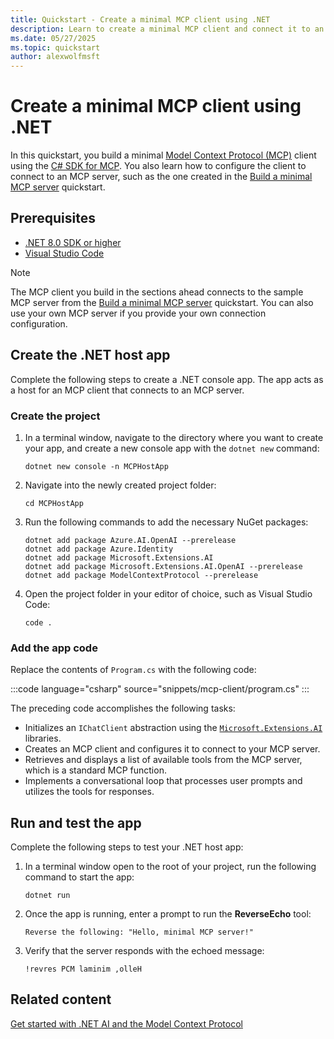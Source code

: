 ```yaml
---
title: Quickstart - Create a minimal MCP client using .NET
description: Learn to create a minimal MCP client and connect it to an MCP server using .NET
ms.date: 05/27/2025
ms.topic: quickstart
author: alexwolfmsft
---
```


# Create a minimal MCP client using .NET

In this quickstart, you build a minimal [Model Context Protocol (MCP)](../get-started-mcp.md) client using the [C# SDK for MCP](https://github.com/modelcontextprotocol/csharp-sdk). You also learn how to configure the client to connect to an MCP server, such as the one created in the [Build a minimal MCP server](build-mcp-server.md) quickstart.

## Prerequisites

- [.NET 8.0 SDK or higher](https://dotnet.microsoft.com/download)
- [Visual Studio Code](https://code.visualstudio.com/)

> [!NOTE]
> The MCP client you build in the sections ahead connects to the sample MCP server from the [Build a minimal MCP server](build-mcp-server.md) quickstart. You can also use your own MCP server if you provide your own connection configuration.

## Create the .NET host app

Complete the following steps to create a .NET console app. The app acts as a host for an MCP client that connects to an MCP server.

### Create the project

1. In a terminal window, navigate to the directory where you want to create your app, and create a new console app with the `dotnet new` command:

   ```console
   dotnet new console -n MCPHostApp
   ```

1. Navigate into the newly created project folder:

   ```console
   cd MCPHostApp
   ```

1. Run the following commands to add the necessary NuGet packages:

   ```console
   dotnet add package Azure.AI.OpenAI --prerelease
   dotnet add package Azure.Identity
   dotnet add package Microsoft.Extensions.AI
   dotnet add package Microsoft.Extensions.AI.OpenAI --prerelease
   dotnet add package ModelContextProtocol --prerelease
   ```

1. Open the project folder in your editor of choice, such as Visual Studio Code:

    ```console
    code .
    ```

### Add the app code

Replace the contents of `Program.cs` with the following code:

:::code language="csharp" source="snippets/mcp-client/program.cs" :::

The preceding code accomplishes the following tasks:

- Initializes an `IChatClient` abstraction using the [`Microsoft.Extensions.AI`](../microsoft-extensions-ai.md) libraries.
- Creates an MCP client and configures it to connect to your MCP server.
- Retrieves and displays a list of available tools from the MCP server, which is a standard MCP function.
- Implements a conversational loop that processes user prompts and utilizes the tools for responses.

## Run and test the app

Complete the following steps to test your .NET host app:

1. In a terminal window open to the root of your project, run the following command to start the app:

   ```console
   dotnet run
   ```

1. Once the app is running, enter a prompt to run the **ReverseEcho** tool:

    ```console
    Reverse the following: "Hello, minimal MCP server!"
    ```

1. Verify that the server responds with the echoed message:

    ```output
    !revres PCM laminim ,olleH
    ```

## Related content

[Get started with .NET AI and the Model Context Protocol](../get-started-mcp.md)
